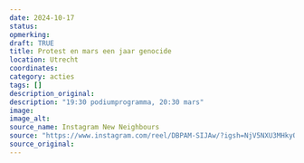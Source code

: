 ```yaml
---
date: 2024-10-17
status: 
opmerking: 
draft: TRUE
title: Protest en mars een jaar genocide
location: Utrecht
coordinates: 
category: acties
tags: []
description_original: 
description: "19:30 podiumprogramma, 20:30 mars"
image: 
image_alt: 
source_name: Instagram New Neighbours
source: "https://www.instagram.com/reel/DBPAM-SIJAw/?igsh=NjV5NXU3MHkyOWl1"
source_original: 
---
```

